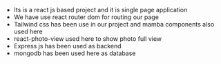 * Its is a react js based project and it is single page application
* We have use react router dom for routing our page
* Tailwind css has been use in our project and mamba components also used here
* react-photo-view used here to show photo full view
* Express js has been used as backend
* mongodb has been used here as database